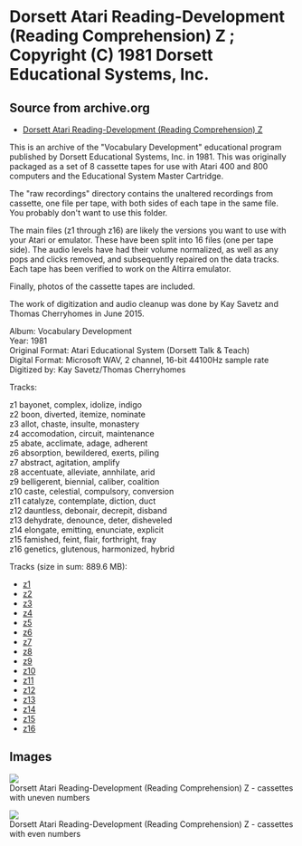# Dorsett Atari Reading-Development (Reading Comprehension) Z ; Copyright (C) 1981 Dorsett Educational Systems, Inc.  
## Source from archive.org  
- [Dorsett Atari Reading-Development (Reading Comprehension) Z](https://archive.org/details/DorsettAtariVocabularyDevelopment)  
  
This is an archive of the "Vocabulary Development" educational program published by Dorsett Educational Systems, Inc. in 1981. This was originally packaged as a set of 8 cassette tapes for use with Atari 400 and 800 computers and the Educational System Master Cartridge.  
  
The "raw recordings" directory contains the unaltered recordings from cassette, one file per tape, with both sides of each tape in the same file. You probably don't want to use this folder.  
  
The main files (z1 through z16) are likely the versions you want to use with your Atari or emulator. These have been split into 16 files (one per tape side). The audio levels have had their volume normalized, as well as any pops and clicks removed, and subsequently repaired on the data tracks. Each tape has been verified to work on the Altirra emulator.  
  
Finally, photos of the cassette tapes are included.  
  
The work of digitization and audio cleanup was done by Kay Savetz and Thomas Cherryhomes in June 2015.  
  
Album: Vocabulary Development  
Year: 1981  
Original Format: Atari Educational System (Dorsett Talk & Teach)  
Digital Format: Microsoft WAV, 2 channel, 16-bit 44100Hz sample rate  
Digitized by: Kay Savetz/Thomas Cherryhomes  
  
Tracks:  
  
z1	bayonet, complex, idolize, indigo  
z2	boon, diverted, itemize, nominate  
z3	allot, chaste, insulte, monastery  
z4	accomodation, circuit, maintenance  
z5	abate, acclimate, adage, adherent  
z6	absorption, bewildered, exerts, piling  
z7	abstract, agitation, amplify  
z8	accentuate, alleviate, annhilate, arid  
z9	belligerent, biennial, caliber, coalition  
z10	caste, celestial, compulsory, conversion  
z11	catalyze, contemplate, diction, duct  
z12	dauntless, debonair, decrepit, disband  
z13	dehydrate, denounce, deter, disheveled  
z14	elongate, emitting, enunciate, explicit  
z15	famished, feint, flair, forthright, fray  
z16	genetics, glutenous, harmonized, hybrid  
  
Tracks (size in sum: 889.6 MB):  
  
- [z1](http://data.atariwiki.org/FLAC/Reading-Comprehension_Z/z1.flac)  
- [z2](http://data.atariwiki.org/FLAC/Reading-Comprehension_Z/z2.flac)  
- [z3](http://data.atariwiki.org/FLAC/Reading-Comprehension_Z/z3.flac)  
- [z4](http://data.atariwiki.org/FLAC/Reading-Comprehension_Z/z4.flac)  
- [z5](http://data.atariwiki.org/FLAC/Reading-Comprehension_Z/z5.flac)  
- [z6](http://data.atariwiki.org/FLAC/Reading-Comprehension_Z/z6.flac)  
- [z7](http://data.atariwiki.org/FLAC/Reading-Comprehension_Z/z7.flac)  
- [z8](http://data.atariwiki.org/FLAC/Reading-Comprehension_Z/z8.flac)  
- [z9](http://data.atariwiki.org/FLAC/Reading-Comprehension_Z/z9.flac)  
- [z10](http://data.atariwiki.org/FLAC/Reading-Comprehension_Z/z10.flac)  
- [z11](http://data.atariwiki.org/FLAC/Reading-Comprehension_Z/z11.flac)  
- [z12](http://data.atariwiki.org/FLAC/Reading-Comprehension_Z/z12.flac)  
- [z13](http://data.atariwiki.org/FLAC/Reading-Comprehension_Z/z13.flac)  
- [z14](http://data.atariwiki.org/FLAC/Reading-Comprehension_Z/z14.flac)  
- [z15](http://data.atariwiki.org/FLAC/Reading-Comprehension_Z/z15.flac)  
- [z16](http://data.atariwiki.org/FLAC/Reading-Comprehension_Z/z16.flac)  
## Images  
![](attachments/zA_.jpg)  
Dorsett Atari Reading-Development (Reading Comprehension) Z - cassettes with uneven numbers  
  
![](attachments/zB_.jpg)  
Dorsett Atari Reading-Development (Reading Comprehension) Z - cassettes with even numbers  
